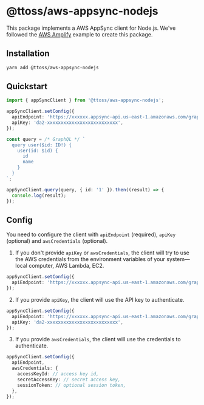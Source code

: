 # @ttoss/aws-appsync-nodejs

This package implements a AWS AppSync client for Node.js. We've followed the [AWS Amplify](https://docs.amplify.aws/lib/graphqlapi/graphql-from-nodejs/q/platform/js/) example to create this package.

## Installation

```bash
yarn add @ttoss/aws-appsync-nodejs
```

## Quickstart

```typescript
import { appSyncClient } from '@ttoss/aws-appsync-nodejs';

appSyncClient.setConfig({
  apiEndpoint: 'https://xxxxxx.appsync-api.us-east-1.amazonaws.com/graphql',
  apiKey: 'da2-xxxxxxxxxxxxxxxxxxxxxxxxxx',
});

const query = /* GraphQL */ `
  query user($id: ID!) {
    user(id: $id) {
      id
      name
    }
  }
`;

appSyncClient.query(query, { id: '1' }).then((result) => {
  console.log(result);
});
```

## Config

You need to configure the client with `apiEndpoint` (required), `apiKey` (optional) and `awsCredentials` (optional).

1. If you don't provide `apiKey` or `awsCredentials`, the client will try to use the AWS credentials from the environment variables of your system—local computer, AWS Lambda, EC2.

```typescript
appSyncClient.setConfig({
  apiEndpoint: 'https://xxxxxx.appsync-api.us-east-1.amazonaws.com/graphql',
});
```

2. If you provide `apiKey`, the client will use the API key to authenticate.

```typescript
appSyncClient.setConfig({
  apiEndpoint: 'https://xxxxxx.appsync-api.us-east-1.amazonaws.com/graphql',
  apiKey: 'da2-xxxxxxxxxxxxxxxxxxxxxxxxxx',
});
```

3. If you provide `awsCredentials`, the client will use the credentials to authenticate.

```typescript
appSyncClient.setConfig({
  apiEndpoint,
  awsCredentials: {
    accessKeyId: // access key id,
    secretAccessKey: // secret access key,
    sessionToken: // optional session token,
  },
});
```

